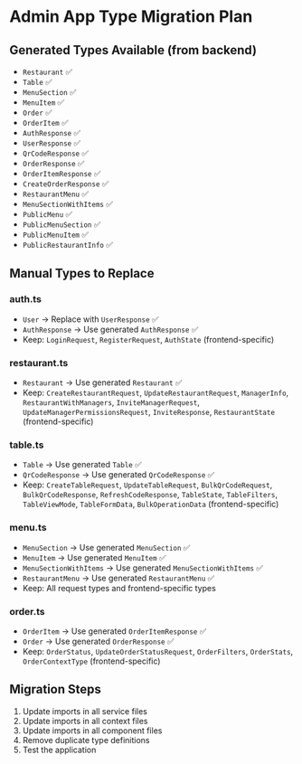 # Admin App Type Migration Plan

## Generated Types Available (from backend)
- `Restaurant` ✅
- `Table` ✅
- `MenuSection` ✅
- `MenuItem` ✅
- `Order` ✅
- `OrderItem` ✅
- `AuthResponse` ✅
- `UserResponse` ✅
- `QrCodeResponse` ✅
- `OrderResponse` ✅
- `OrderItemResponse` ✅
- `CreateOrderResponse` ✅
- `RestaurantMenu` ✅
- `MenuSectionWithItems` ✅
- `PublicMenu` ✅
- `PublicMenuSection` ✅
- `PublicMenuItem` ✅
- `PublicRestaurantInfo` ✅

## Manual Types to Replace
### auth.ts
- `User` → Replace with `UserResponse` ✅
- `AuthResponse` → Use generated `AuthResponse` ✅
- Keep: `LoginRequest`, `RegisterRequest`, `AuthState` (frontend-specific)

### restaurant.ts
- `Restaurant` → Use generated `Restaurant` ✅
- Keep: `CreateRestaurantRequest`, `UpdateRestaurantRequest`, `ManagerInfo`, `RestaurantWithManagers`, `InviteManagerRequest`, `UpdateManagerPermissionsRequest`, `InviteResponse`, `RestaurantState` (frontend-specific)

### table.ts
- `Table` → Use generated `Table` ✅
- `QrCodeResponse` → Use generated `QrCodeResponse` ✅
- Keep: `CreateTableRequest`, `UpdateTableRequest`, `BulkQrCodeRequest`, `BulkQrCodeResponse`, `RefreshCodeResponse`, `TableState`, `TableFilters`, `TableViewMode`, `TableFormData`, `BulkOperationData` (frontend-specific)

### menu.ts
- `MenuSection` → Use generated `MenuSection` ✅
- `MenuItem` → Use generated `MenuItem` ✅
- `MenuSectionWithItems` → Use generated `MenuSectionWithItems` ✅
- `RestaurantMenu` → Use generated `RestaurantMenu` ✅
- Keep: All request types and frontend-specific types

### order.ts
- `OrderItem` → Use generated `OrderItemResponse` ✅
- `Order` → Use generated `OrderResponse` ✅
- Keep: `OrderStatus`, `UpdateOrderStatusRequest`, `OrderFilters`, `OrderStats`, `OrderContextType` (frontend-specific)

## Migration Steps
1. Update imports in all service files
2. Update imports in all context files
3. Update imports in all component files
4. Remove duplicate type definitions
5. Test the application